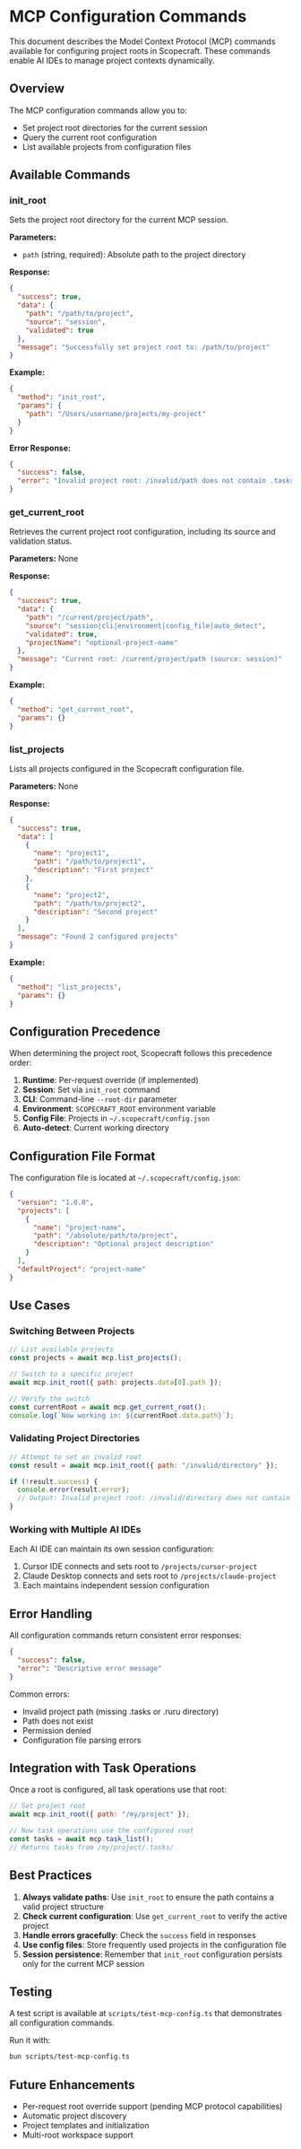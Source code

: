 # MCP Configuration Commands

This document describes the Model Context Protocol (MCP) commands available for configuring project roots in Scopecraft. These commands enable AI IDEs to manage project contexts dynamically.

## Overview

The MCP configuration commands allow you to:
- Set project root directories for the current session
- Query the current root configuration
- List available projects from configuration files

## Available Commands

### init_root

Sets the project root directory for the current MCP session.

**Parameters:**
- `path` (string, required): Absolute path to the project directory

**Response:**
```json
{
  "success": true,
  "data": {
    "path": "/path/to/project",
    "source": "session",
    "validated": true
  },
  "message": "Successfully set project root to: /path/to/project"
}
```

**Example:**
```json
{
  "method": "init_root",
  "params": {
    "path": "/Users/username/projects/my-project"
  }
}
```

**Error Response:**
```json
{
  "success": false,
  "error": "Invalid project root: /invalid/path does not contain .tasks or .ruru directory"
}
```

### get_current_root

Retrieves the current project root configuration, including its source and validation status.

**Parameters:** None

**Response:**
```json
{
  "success": true,
  "data": {
    "path": "/current/project/path",
    "source": "session|cli|environment|config_file|auto_detect",
    "validated": true,
    "projectName": "optional-project-name"
  },
  "message": "Current root: /current/project/path (source: session)"
}
```

**Example:**
```json
{
  "method": "get_current_root",
  "params": {}
}
```

### list_projects

Lists all projects configured in the Scopecraft configuration file.

**Parameters:** None

**Response:**
```json
{
  "success": true,
  "data": [
    {
      "name": "project1",
      "path": "/path/to/project1",
      "description": "First project"
    },
    {
      "name": "project2",
      "path": "/path/to/project2",
      "description": "Second project"
    }
  ],
  "message": "Found 2 configured projects"
}
```

**Example:**
```json
{
  "method": "list_projects",
  "params": {}
}
```

## Configuration Precedence

When determining the project root, Scopecraft follows this precedence order:

1. **Runtime**: Per-request override (if implemented)
2. **Session**: Set via `init_root` command
3. **CLI**: Command-line `--root-dir` parameter
4. **Environment**: `SCOPECRAFT_ROOT` environment variable
5. **Config File**: Projects in `~/.scopecraft/config.json`
6. **Auto-detect**: Current working directory

## Configuration File Format

The configuration file is located at `~/.scopecraft/config.json`:

```json
{
  "version": "1.0.0",
  "projects": [
    {
      "name": "project-name",
      "path": "/absolute/path/to/project",
      "description": "Optional project description"
    }
  ],
  "defaultProject": "project-name"
}
```

## Use Cases

### Switching Between Projects

```javascript
// List available projects
const projects = await mcp.list_projects();

// Switch to a specific project
await mcp.init_root({ path: projects.data[0].path });

// Verify the switch
const currentRoot = await mcp.get_current_root();
console.log(`Now working in: ${currentRoot.data.path}`);
```

### Validating Project Directories

```javascript
// Attempt to set an invalid root
const result = await mcp.init_root({ path: "/invalid/directory" });

if (!result.success) {
  console.error(result.error);
  // Output: Invalid project root: /invalid/directory does not contain .tasks or .ruru directory
}
```

### Working with Multiple AI IDEs

Each AI IDE can maintain its own session configuration:

1. Cursor IDE connects and sets root to `/projects/cursor-project`
2. Claude Desktop connects and sets root to `/projects/claude-project`
3. Each maintains independent session configuration

## Error Handling

All configuration commands return consistent error responses:

```json
{
  "success": false,
  "error": "Descriptive error message"
}
```

Common errors:
- Invalid project path (missing .tasks or .ruru directory)
- Path does not exist
- Permission denied
- Configuration file parsing errors

## Integration with Task Operations

Once a root is configured, all task operations use that root:

```javascript
// Set project root
await mcp.init_root({ path: "/my/project" });

// Now task operations use the configured root
const tasks = await mcp.task_list();
// Returns tasks from /my/project/.tasks/
```

## Best Practices

1. **Always validate paths**: Use `init_root` to ensure the path contains a valid project structure
2. **Check current configuration**: Use `get_current_root` to verify the active project
3. **Handle errors gracefully**: Check the `success` field in responses
4. **Use config files**: Store frequently used projects in the configuration file
5. **Session persistence**: Remember that `init_root` configuration persists only for the current MCP session

## Testing

A test script is available at `scripts/test-mcp-config.ts` that demonstrates all configuration commands.

Run it with:
```bash
bun scripts/test-mcp-config.ts
```

## Future Enhancements

- Per-request root override support (pending MCP protocol capabilities)
- Automatic project discovery
- Project templates and initialization
- Multi-root workspace support